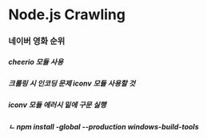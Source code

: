 # Node.js Crawling

### 네이버 영화 순위 

##### cheerio 모듈 사용
##### 크롤링 시 인코딩 문제 iconv 모듈 사용할 것 
##### iconv 모듈 에러시 밑에 구문 실행
#####  ㄴ npm install -global --production windows-build-tools
     
